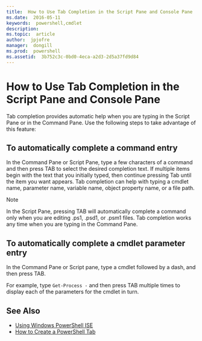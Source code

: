 ```yaml
---
title:  How to Use Tab Completion in the Script Pane and Console Pane
ms.date:  2016-05-11
keywords:  powershell,cmdlet
description:  
ms.topic:  article
author:  jpjofre
manager:  dongill
ms.prod:  powershell
ms.assetid:  3b752c3c-0bd0-4eca-a2d3-2d5a37fd9d84
---
```


# How to Use Tab Completion in the Script Pane and Console Pane
Tab completion provides automatic help when you are typing in the Script Pane or in the Command Pane. Use the following steps to take advantage of this feature:

## To automatically complete a command entry
In the Command Pane or Script Pane, type a few characters of a command and then press TAB to select the desired completion text. If multiple items begin with the text that you initially typed, then continue pressing Tab until the item you want appears. Tab completion can help with typing a cmdlet name, parameter name, variable name, object property name, or a file path.

> [!NOTE]
> In the Script Pane, pressing TAB will automatically complete a command only when you are editing .ps1, .psd1, or .psm1 files. Tab completion works any time when you are typing in the Command Pane.

## To automatically complete a cmdlet parameter entry
In the Command Pane or Script pane, type a cmdlet followed by a dash, and then press TAB.

For example, type `Get-Process -` and then press TAB multiple times to display each of the parameters for the cmdlet in turn.

## See Also
- [Using Windows PowerShell ISE](using-the-windows-powershell-ise.md)
- [How to Create a PowerShell Tab](How-to-Create-a-PowerShell-Tab-in-Windows-PowerShell-ISE.md)

